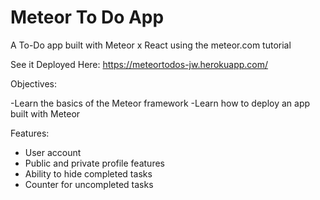# Meteor To Do App
A To-Do app built with Meteor x React using the meteor.com tutorial

See it Deployed Here: https://meteortodos-jw.herokuapp.com/

Objectives:

-Learn the basics of the Meteor framework
-Learn how to deploy an app built with Meteor

Features:

- User account
- Public and private profile features
- Ability to hide completed tasks
- Counter for uncompleted tasks
